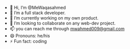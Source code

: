 - 👋 Hi, I’m @MeWaqasahmed
- 👀 I’m a full stack developer.
- 🌱 I’m currently working on my own product.
- 💞️ I’m looking to collaborate on any web-dev project.
- 📫 you can reach me through mwahmed009@gmail.com
- 😄 Pronouns: he/his
- ⚡ Fun fact: coding

<!---
MeWaqasahmed/MeWaqasahmed is a ✨ special ✨ repository because its `README.md` (this file) appears on your GitHub profile.
You can click the Preview link to take a look at your changes.
--->
